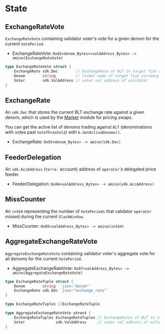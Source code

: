 <!--
order: 2
-->

# State

## ExchangeRateVote

`ExchangeRateVote` containing validator voter's vote for a given denom for the current `VotePeriod`.

- ExchangeRateVote: `0x02<denom_Bytes><valAddress_Bytes> -> amino(ExchangeRateVote)`

```go
type ExchangeRateVote struct {
	ExchangeRate sdk.Dec        // ExchangeRate of BLT in target fiat currency
	Denom        string         // Ticker name of target fiat currency
	Voter        sdk.ValAddress // voter val address of validator
}
```

## ExchangeRate

An `sdk.Dec` that stores the current BLT exchange rate against a given denom, which is used by the [Market](../../market/spec/README.md) module for pricing swaps.

You can get the active list of denoms trading against `BLT` (denominations with votes past `VoteThreshold`) with `k.GetActiveDenoms()`.

- ExchangeRate: `0x03<denom_Bytes> -> amino(sdk.Dec)`

## FeederDelegation

An `sdk.AccAddress` (`terra-` account) address of `operator`'s delegated price feeder.

- FeederDelegation: `0x04<valAddress_Bytes> -> amino(sdk.AccAddress)`

## MissCounter

An `int64` representing the number of `VotePeriods` that validator `operator` missed during the current `SlashWindow`.

- MissCounter: `0x05<valAddress_Bytes> -> amino(int64)`

## AggregateExchangeRateVote

`AggregateExchangeRateVote` containing validator voter's aggregate vote for all denoms for the current `VotePeriod`.

- AggregateExchangeRateVote: `0x07<valAddress_Bytes> -> amino(AggregateExchangeRateVote)`

```go
type ExchangeRateTuple struct {
	Denom        string  `json:"denom"`
	ExchangeRate sdk.Dec `json:"exchange_rate"`
}

type ExchangeRateTuples []ExchangeRateTuple

type AggregateExchangeRateVote struct {
	ExchangeRateTuples ExchangeRateTuples // ExchangeRates of BLT in target fiat currencies
	Voter              sdk.ValAddress     // voter val address of validator
}
```
